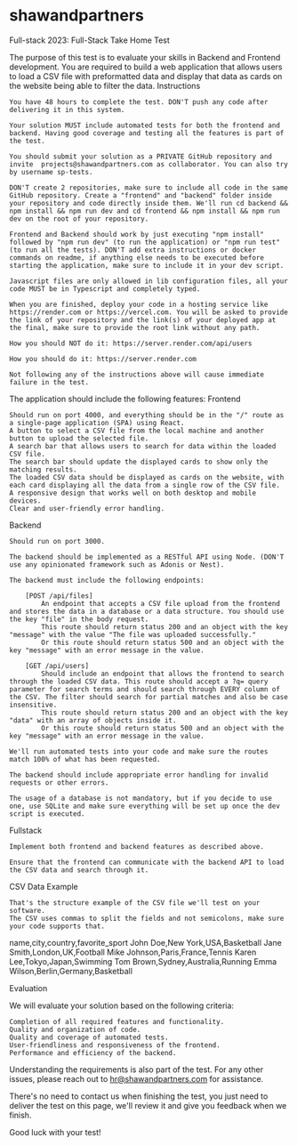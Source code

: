# shawandpartners
Full-stack 2023:
Full-Stack Take Home Test

The purpose of this test is to evaluate your skills in Backend and Frontend development. You are required to build a web application that allows users to load a CSV file with preformatted data and display that data as cards on the website being able to filter the data.
Instructions

    You have 48 hours to complete the test. DON'T push any code after delivering it in this system.

    Your solution MUST include automated tests for both the frontend and backend. Having good coverage and testing all the features is part of the test.

    You should submit your solution as a PRIVATE GitHub repository and invite  projects@shawandpartners.com as collaborator. You can also try by username sp-tests.

    DON'T create 2 repositories, make sure to include all code in the same GitHub repository. Create a "frontend" and "backend" folder inside your repository and code directly inside them. We'll run cd backend && npm install && npm run dev and cd frontend && npm install && npm run dev on the root of your repository.

    Frontend and Backend should work by just executing "npm install" followed by "npm run dev" (to run the application) or "npm run test" (to run all the tests). DON'T add extra instructions or docker commands on readme, if anything else needs to be executed before starting the application, make sure to include it in your dev script. 

    Javascript files are only allowed in lib configuration files, all your code MUST be in Typescript and completely typed.

    When you are finished, deploy your code in a hosting service like https://render.com or https://vercel.com. You will be asked to provide the link of your repository and the link(s) of your deployed app at the final, make sure to provide the root link without any path.

    How you should NOT do it: https://server.render.com/api/users

    How you should do it: https://server.render.com

    Not following any of the instructions above will cause immediate failure in the test.

The application should include the following features:
Frontend

    Should run on port 4000, and everything should be in the "/" route as a single-page application (SPA) using React.
    A button to select a CSV file from the local machine and another button to upload the selected file.
    A search bar that allows users to search for data within the loaded CSV file.
    The search bar should update the displayed cards to show only the matching results.
    The loaded CSV data should be displayed as cards on the website, with each card displaying all the data from a single row of the CSV file.
    A responsive design that works well on both desktop and mobile devices.
    Clear and user-friendly error handling.

Backend

    Should run on port 3000.

    The backend should be implemented as a RESTful API using Node. (DON'T use any opinionated framework such as Adonis or Nest).

    The backend must include the following endpoints:

        [POST /api/files] 
            An endpoint that accepts a CSV file upload from the frontend and stores the data in a database or a data structure. You should use the key "file" in the body request.
            This route should return status 200 and an object with the key "message" with the value "The file was uploaded successfully."
            Or this route should return status 500 and an object with the key "message" with an error message in the value.

        [GET /api/users] 
            Should include an endpoint that allows the frontend to search through the loaded CSV data. This route should accept a ?q= query parameter for search terms and should search through EVERY column of the CSV. The filter should search for partial matches and also be case insensitive.
            This route should return status 200 and an object with the key "data" with an array of objects inside it.
            Or this route should return status 500 and an object with the key "message" with an error message in the value.

    We'll run automated tests into your code and make sure the routes match 100% of what has been requested.

    The backend should include appropriate error handling for invalid requests or other errors.

    The usage of a database is not mandatory, but if you decide to use one, use SQLite and make sure everything will be set up once the dev script is executed.

Fullstack

    Implement both frontend and backend features as described above.

    Ensure that the frontend can communicate with the backend API to load the CSV data and search through it.

CSV Data Example

    That's the structure example of the CSV file we'll test on your software.
    The CSV uses commas to split the fields and not semicolons, make sure your code supports that.

name,city,country,favorite_sport
John Doe,New York,USA,Basketball
Jane Smith,London,UK,Football
Mike Johnson,Paris,France,Tennis
Karen Lee,Tokyo,Japan,Swimming
Tom Brown,Sydney,Australia,Running
Emma Wilson,Berlin,Germany,Basketball

Evaluation

We will evaluate your solution based on the following criteria:

    Completion of all required features and functionality.
    Quality and organization of code.
    Quality and coverage of automated tests.
    User-friendliness and responsiveness of the frontend.
    Performance and efficiency of the backend.

Understanding the requirements is also part of the test. For any other issues, please reach out to hr@shawandpartners.com for assistance.

There's no need to contact us when finishing the test, you just need to deliver the test on this page, we'll review it and give you feedback when we finish.

Good luck with your test!
